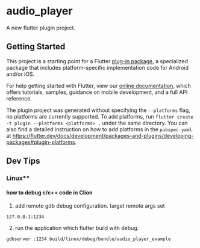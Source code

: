 # audio_player

A new flutter plugin project.

## Getting Started

This project is a starting point for a Flutter
[plug-in package](https://flutter.dev/developing-packages/),
a specialized package that includes platform-specific implementation code for
Android and/or iOS.

For help getting started with Flutter, view our
[online documentation](https://flutter.dev/docs), which offers tutorials,
samples, guidance on mobile development, and a full API reference.

The plugin project was generated without specifying the `--platforms` flag, no platforms are currently supported.
To add platforms, run `flutter create -t plugin --platforms <platforms> .` under the same
directory. You can also find a detailed instruction on how to add platforms in the `pubspec.yaml` at https://flutter.dev/docs/development/packages-and-plugins/developing-packages#plugin-platforms.


## Dev Tips

### Linux**

#### how to debug c/c++ code in Clion

1. add remote gdb debug configuration. target remote args set 
```
127.0.0.1:1234
```
2. run the application which flutter build with debug.
```shell
gdbserver :1234 build/linux/debug/bundle/audio_player_example
```
